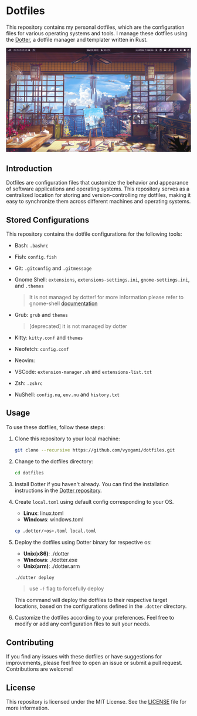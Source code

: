 # Dotfiles

This repository contains my personal dotfiles, which are the configuration files for various operating systems and tools. I manage these dotfiles using the [Dotter](https://github.com/SuperCuber/dotter), a dotfile manager and templater written in Rust.

![codereaper-theme](./assets/codereaper-desktop-min.png)

## Introduction

Dotfiles are configuration files that customize the behavior and appearance of software applications and operating systems. This repository serves as a centralized location for storing and version-controlling my dotfiles, making it easy to synchronize them across different machines and operating systems.

## Stored Configurations

This repository contains the dotfile configurations for the following tools:

- Bash: `.bashrc`
- Fish: `config.fish`
- Git: `.gitconfig` and `.gitmessage`
- Gnome Shell: `extensions`, `extensions-settings.ini`, `gnome-settings.ini`, and `.themes`

     > It is not managed by dotter! for more information please refer to gnome-shell [documentation](https://github.com/legitShivam/gnome-shell-configs/blob/main/README.md)

- Grub: `grub` and `themes`
    > [deprecated] it is not managed by dotter
- Kitty: `kitty.conf` and `themes`
- Neofetch: `config.conf`
- Neovim:
- VSCode: `extension-manager.sh` and `extensions-list.txt`
- Zsh: `.zshrc`
- NuShell: `config.nu`, `env.nu` and `history.txt`

## Usage

To use these dotfiles, follow these steps:

1. Clone this repository to your local machine:

     ```bash
     git clone --recursive https://github.com/vyogami/dotfiles.git
     ```

1. Change to the dotfiles directory:

     ```bash
     cd dotfiles
     ```

1. Install Dotter if you haven't already. You can find the installation instructions in the [Dotter repository](https://github.com/SuperCuber/dotter).

1. Create `local.toml` using default config corresponding to your OS.
    - **Linux**: linux.toml
    - **Windows**: windows.toml

     ```bash
     cp .dotter/<os>.toml local.toml
     ```

1. Deploy the dotfiles using Dotter binary for respective os:
    - **Unix(x86)**: ./dotter
    - **Windows**: ./dotter.exe 
    - **Unix(arm)**: ./dotter.arm

     ```bash
     ./dotter deploy
     ```

     > use `-f` flag to forcefully deploy

     This command will deploy the dotfiles to their respective target locations, based on the configurations defined in the `.dotter` directory.

1. Customize the dotfiles according to your preferences. Feel free to modify or add any configuration files to suit your needs.

## Contributing

If you find any issues with these dotfiles or have suggestions for improvements, please feel free to open an issue or submit a pull request. Contributions are welcome!

## License

This repository is licensed under the MIT License. See the [LICENSE](LICENSE) file for more information.

